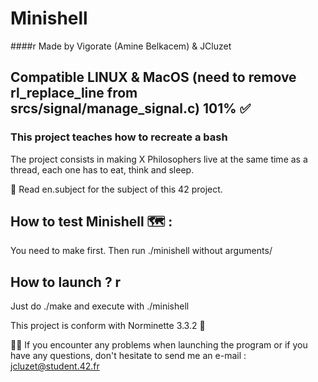 # Minishell 
####r Made by Vigorate (Amine Belkacem) & JCluzet
## Compatible LINUX & MacOS (need to remove rl_replace_line from srcs/signal/manage_signal.c) 101% ✅
### This project teaches how to recreate a bash
The project consists in making X Philosophers live at the same time as a thread, each one has to eat, think and sleep.

📌 Read en.subject for the subject of this 42 project.

## How to test Minishell 🗺 :

You need to make first.
Then run ./minishell without arguments/

## How to launch ? r

Just do ./make
and execute with ./minishell

This project is conform with Norminette 3.3.2 📌

👋🏼 If you encounter any problems when launching the program or if you have any questions, don't hesitate to send me an e-mail : jcluzet@student.42.fr 
